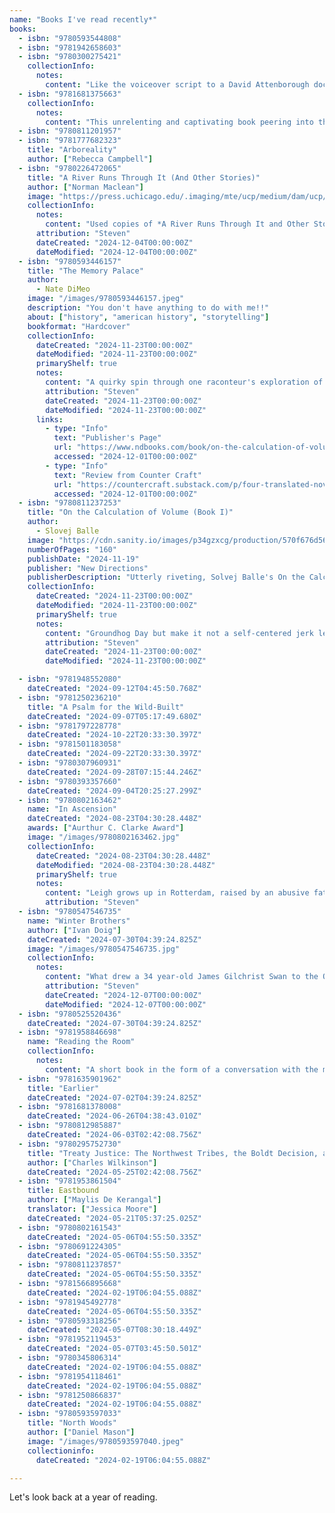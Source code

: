 ```yaml
---
name: "Books I've read recently*"
books: 
  - isbn: "9780593544808"
  - isbn: "9781942658603"
  - isbn: "9780300275421"
    collectionInfo:
      notes:
        content: "Like the voiceover script to a David Attenborough documentary for the Douglas Fir forests of the PNW."
  - isbn: "9781681375663"
    collectionInfo:
      notes:
        content: "This unrelenting and captivating book peering into the incredible worlds of some of the 20th century's more incredible minds was a surprise and a delight. Whatever sort of thing this is (narrative nonfiction in the vein of Emmanuel Carrère? Fiction in a historiographical mode a la W. G. Sebald?), I could not put it down. The author has said the book is \"composed of an essay (which is not chemically pure), two stories that try not to be stories, and a novella\" and allows that it starts more like an essay and grows more fictional as the stories progress. The writing absolutely slaps to the point of seeking out other translations by Adrian Nathan West, and the intricately constructed narratives here are incredibly rich. Stunning." 
  - isbn: "9780811201957"
  - isbn: "9781777682323"
    title: "Arboreality"
    author: ["Rebecca Campbell"]
  - isbn: "9780226472065"
    title: "A River Runs Through It (And Other Stories)"
    author: ["Norman Maclean"]
    image: "https://press.uchicago.edu/.imaging/mte/ucp/medium/dam/ucp/books/jacket/978/02/26/47/9780226472065.jpg/jcr:content/9780226472065.jpg"
    collectionInfo:
      notes: 
        content: "Used copies of *A River Runs Through It and Other Stories* appear on the shelf at the store almost magically whenever one is purchased. Every time,  I think \"Is it time for me to read this?\" When I finally answered the call, I want to kick the me that waited so long. Norman Maclean's  semi-autobiographical account of his relationship to a brother he feels powerless to help is absolutely stunning. Maclean's frame for telling the story might be their time spent fly fishing in early 20th century Montana, but the depth expressed is more profound than any fishing hole, literary or otherwise. Told in with the plainspoken, rueful economy of language befitting an inductee of the Montana Cowboy Hall of Fame and written with the impeccable craft of a longtime professor of English at the University of Chicago, here is a timeless book that is somehow also of its time. I am now at high risk of having to read every single word this man wrote. Incredible."
      attribution: "Steven"
      dateCreated: "2024-12-04T00:00:00Z"
      dateModified: "2024-12-04T00:00:00Z"
  - isbn: "9780593446157"
    title: "The Memory Palace"
    author: 
      - Nate DiMeo
    image: "/images/9780593446157.jpeg"
    description: "You don't have anything to do with me!!"
    about: ["history", "american history", "storytelling"]
    bookformat: "Hardcover"
    collectionInfo:
      dateCreated: "2024-11-23T00:00:00Z"
      dateModified: "2024-11-23T00:00:00Z"
      primaryShelf: true
      notes: 
        content: "A quirky spin through one raconteur's exploration of American History, in which a treasure trove of historical accidents, surprising incidents, memorable characters build an pointallist portrait of an always-surprising world. Two."
        attribution: "Steven"
        dateCreated: "2024-11-23T00:00:00Z"
        dateModified: "2024-11-23T00:00:00Z"
      links:
        - type: "Info"
          text: "Publisher's Page"
          url: "https://www.ndbooks.com/book/on-the-calculation-of-volume-book-i/"
          accessed: "2024-12-01T00:00:00Z"
        - type: "Info"
          text: "Review from Counter Craft"
          url: "https://countercraft.substack.com/p/four-translated-novels-i-enjoyed"
          accessed: "2024-12-01T00:00:00Z"
  - isbn: "9780811237253"
    title: "On the Calculation of Volume (Book I)"
    author: 
      - Slovej Balle
    image: "https://cdn.sanity.io/images/p34gzxcg/production/570f676d56fbafe2189f3d39396637f7155b4b02-6000x9600.jpg?auto=format&w=500&fit=scale"
    numberOfPages: "160"
    publishDate: "2024-11-19"
    publisher: "New Directions"
    publisherDescription: "Utterly riveting, Solvej Balle's On the Calculation of Volume (Book I) is the grand opening of her speculative fiction septology, winner of the 2022 Nordic Council Literature Prize (Scandinavia's most important literary award) for being \"a masterpiece of its time.\"\n\nTara Selter, the heroine of On the *Calculation of Volume*, has involuntarily stepped off the train of time: in her world, November 18th repeats itself endlessly. We meet Tara on her 122nd November 18th: she no longer experiences the changes of days, weeks, months, or seasons. She finds herself in a lonely new reality without being able to explain why: how is it that she wakes every morning into the same day, knowing to the exact second when the blackbird will burst into song and when the rain will begin? Will she ever be able to share her new life with her beloved and now chronically befuddled husband? And on top of her profound isolation and confusion, Tara takes in with pain how slight a difference she makes in the world. (As she puts it: \"That's how little the activities of one person matter on the 18th of November.\")"
    collectionInfo:
      dateCreated: "2024-11-23T00:00:00Z"
      dateModified: "2024-11-23T00:00:00Z"
      primaryShelf: true
      notes: 
        content: "Groundhog Day but make it not a self-centered jerk learning a life lesson through eternal recurrence but a meditative, relatively happy person coming to terms with the same quiet November day over and over again, where not much happens but it is rendered electric by an incredibly talented writer."
        attribution: "Steven"
        dateCreated: "2024-11-23T00:00:00Z"
        dateModified: "2024-11-23T00:00:00Z"

  - isbn: "9781948552080"
    dateCreated: "2024-09-12T04:45:50.768Z"
  - isbn: "9781250236210"
    title: "A Psalm for the Wild-Built"
    dateCreated: "2024-09-07T05:17:49.680Z"
  - isbn: "9781797228778"
    dateCreated: "2024-10-22T20:33:30.397Z"
  - isbn: "9781501183058"
    dateCreated: "2024-09-22T20:33:30.397Z"
  - isbn: "9780307960931"
    dateCreated: "2024-09-28T07:15:44.246Z"
  - isbn: "9780393357660"
    dateCreated: "2024-09-04T20:25:27.299Z"
  - isbn: "9780802163462"
    name: "In Ascension"
    dateCreated: "2024-08-23T04:30:28.448Z"
    awards: ["Aurthur C. Clarke Award"]
    image: "/images/9780802163462.jpg"
    collectionInfo:
      dateCreated: "2024-08-23T04:30:28.448Z"
      dateModified: "2024-08-23T04:30:28.448Z"
      primaryShelf: true
      notes: 
        content: "Leigh grows up in Rotterdam, raised by an abusive father and a distant mother. She is drawn to the ocean and studies marine ecology and microbiology, and her natural aptitude and luck put her in the right place at the right time to encounter career-making discoveries that connect her work to breakthroughs in space propulsion.\n\nTrying to stay in touch with her sister as their mother develops health problems at the very moment when her career is literally taking off, Leigh struggles to maintain her own perspective, confidence, and their connection as something bigger than her own life seems to be at stake.\n\nIn Ascension is a novel where humankind's deepest questions are explored, from the depths of the ocean to beyond the edge of the solar system, while the lived experiences and emotional life of its main character are kept in the foreground. I loved the writing in this book and the interweaving of its themes using both emotional stakes and scientific understanding."
        attribution: "Steven"
  - isbn: "9780547546735"
    name: "Winter Brothers"
    author: ["Ivan Doig"]
    dateCreated: "2024-07-30T04:39:24.825Z"
    image: "/images/9780547546735.jpg"
    collectionInfo: 
      notes: 
        content: "What drew a 34 year-old James Gilchrist Swan to the Olympic Peninsula? What is the lure of \"The West\" and does it still endure more than 150 years after it dislodged Swan from a wife and family in Boston for the frontier of the frontier? Ivan Doig was a very talented writer, and I found this very curious book, recounting a year spent devoted to these thoughts while visiting Swan's stomping grounds in Neah Bay, Port Townsend and in between and poring over his voluminous journals in the University of Washington library to be absolutely fascinating. I found the account of his relationship to a Makah chief named Swell and the effect of Swell's murder on"
        attribution: "Steven"
        dateCreated: "2024-12-07T00:00:00Z"
        dateModified: "2024-12-07T00:00:00Z"
  - isbn: "9780525520436"
    dateCreated: "2024-07-30T04:39:24.825Z"
  - isbn: "9781958846698"
    name: "Reading the Room"
    collectionInfo: 
      notes: 
        content: "A short book in the form of a conversation with the man who might be called the dean of American Independent Bookselling, Paul Yamazaki, *Reading the Room* is a pleasure. Breadth of knowledge, humility, confidence and intuition: Yamazaki has the traits neccessary to perform that bookseller's alchemy, where the whole space is the sum of its parts (which is to say, books). He said: \"At a great store you can look at twelve well-selected, serendipitous linear inches and find a universe.\" For true believers only."
  - isbn: "9781635901962"
    title: "Earlier"
    dateCreated: "2024-07-02T04:39:24.825Z"
  - isbn: "9781681378008"
    dateCreated: "2024-06-26T04:38:43.010Z"
  - isbn: "9780812985887"
    dateCreated: "2024-06-03T02:42:08.756Z"
  - isbn: "9780295752730"
    title: "Treaty Justice: The Northwest Tribes, the Boldt Decision, and the Recognition of Fishing Rights"
    author: ["Charles Wilkinson"]
    dateCreated: "2024-05-25T02:42:08.756Z"
  - isbn: "9781953861504"
    title: Eastbound
    author: ["Maylis De Kerangal"]
    translator: ["Jessica Moore"]
    dateCreated: "2024-05-21T05:37:25.025Z"
  - isbn: "9780802161543"
    dateCreated: "2024-05-06T04:55:50.335Z"
  - isbn: "9780691224305"
    dateCreated: "2024-05-06T04:55:50.335Z"
  - isbn: "9780811237857"
    dateCreated: "2024-05-06T04:55:50.335Z"
  - isbn: "9781566895668"
    dateCreated: "2024-02-19T06:04:55.088Z"
  - isbn: "9781945492778"
    dateCreated: "2024-05-06T04:55:50.335Z"
  - isbn: "9780593318256"
    dateCreated: "2024-05-07T08:30:18.449Z"
  - isbn: "9781952119453"
    dateCreated: "2024-05-07T03:45:50.501Z"
  - isbn: "9780345806314"
    dateCreated: "2024-02-19T06:04:55.088Z"
  - isbn: "9781954118461"
    dateCreated: "2024-02-19T06:04:55.088Z"
  - isbn: "9781250866837"
    dateCreated: "2024-02-19T06:04:55.088Z"
  - isbn: "9780593597033"
    title: "North Woods"
    author: ["Daniel Mason"]
    image: "/images/9780593597040.jpeg"
    collectioninfo:
      dateCreated: "2024-02-19T06:04:55.088Z"

---
```


Let's look back at a year of reading.
